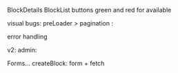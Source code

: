 BlockDetails
BlockList buttons
green and red for available

visual bugs:
preLoader > pagination
:

error handling

v2:
admin:

Forms...
createBlock: form + fetch